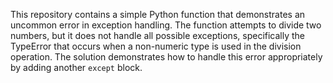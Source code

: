 This repository contains a simple Python function that demonstrates an uncommon error in exception handling. The function attempts to divide two numbers, but it does not handle all possible exceptions, specifically the TypeError that occurs when a non-numeric type is used in the division operation. The solution demonstrates how to handle this error appropriately by adding another `except` block. 
